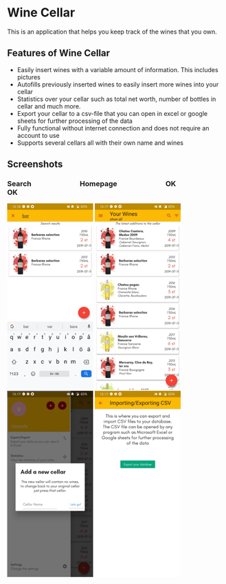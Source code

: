 # Wine Cellar

This is an application that helps you keep track of the wines that you own.

## Features of Wine Cellar

* Easily insert wines with a variable amount of information. This includes pictures
* Autofills previously inserted wines to easily insert more wines into your cellar
* Statistics over your cellar such as total net worth, number of bottles in cellar and much more.
* Export your cellar to a csv-file that you can open in excel or google sheets for further
processing of the data
* Fully functional without internet connection and does not require an account to use
* Supports several cellars all with their own name and wines

## Screenshots
### Search &emsp; &emsp; &emsp; &emsp; &nbsp; &emsp; Homepage &emsp; &emsp; &emsp; &emsp; &nbsp; &emsp; OK  &emsp; &emsp; &emsp; &emsp; &nbsp; &emsp; OK 
<img src="screenshots/search.jpg" width="200px"> <img src="screenshots/homepage.jpg" width="200px"> <img src="screenshots/create_new_cellar.jpg" width="200px"> <img src="screenshots/export_database.jpg" width="200px"> 


